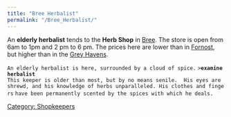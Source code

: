 ```yaml
---
title: "Bree Herbalist"
permalink: "/Bree_Herbalist/"
---
```


An **elderly herbalist** tends to the **Herb Shop** in
[Bree](Bree "wikilink"). The store is open from 6am to 1pm and 2 pm to 6
pm. The prices here are lower than in [Fornost](Fornost "wikilink"), but
higher than in the [Grey Havens](Grey_Havens "wikilink").

`An elderly herbalist is here, surrounded by a cloud of spice.`
`>`**`examine herbalist`**
`This keeper is older than most, but by no means senile.  His eyes are `
`shrewd, and his knowledge of herbs unparalleled. His clothes and fingers`
`have been permanently scented by the spices with which he deals.`

[Category: Shopkeepers](Category:_Shopkeepers "wikilink")